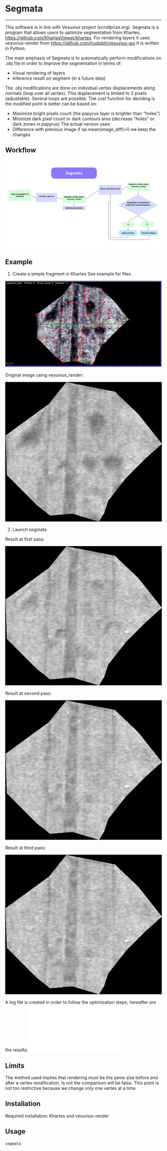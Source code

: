 # Segmata
------------------------
This software is in link with Vesuvius project (scrollprize.org).
Segmata is a program that allows users to optimize segmentation from Khartes, https://github.com/KhartesViewer/khartes.
For rendering layers it uses: vesuvius-render from https://github.com/jrudolph/vesuvius-gui
It is written in Python.

The main emphasis of Segmata is to automatically perform modifications on .obj file in order to improve the segmentation in terms of:
- Visual rendering of layers
- Inference result on segment (in a future step)

The .obj modifications are done on individual vertex displacements along normals (loop over all vertex). This displacement is limited to 2 pixels (adjustable).
Several loops are possible.
The cost function for deciding is the modified point is better can be based on:
- Maximize bright pixels count (the papyrus layer is brighter than "holes")
- Minimize dark pixel count or dark contours area (decrease "holes" or dark zones in papyrus)
Tha actual version uses:
- Difference with previous image if np.mean(image_diff)>0 we keep the changes

## Workflow

![workflow](images/segmata_workflow.jpg)


## Example
1. Create a simple fragment in Khartes
See example for files.

![khartes](example/khartes_view.jpg)


Original image using vesuvius_render:

![origin_image](example/32.jpg_originale.jpg)

2. Launch segmata

Result at first pass:

![first pass result](example/32.jpg_pass1.jpg)

Result at second pass:

![first pass result](example/32.jpg_pass2.jpg)

Result at third pass:

![first pass result](example/32.jpg_pass3.jpg)

A log file is created in order to follow the optimization steps, hereafter are the results:
![segmata_log file](example/segmata_log.txt)

## Limits

The method used implies that rendering must be the same size before and after a vertex modification.
Is not the comparison will be false.
This point is not too restrictive because we change only one vertex at a time.


## Installation

Required installation: Khartes and vesuvius-render

## Usage

```
segmata
```

